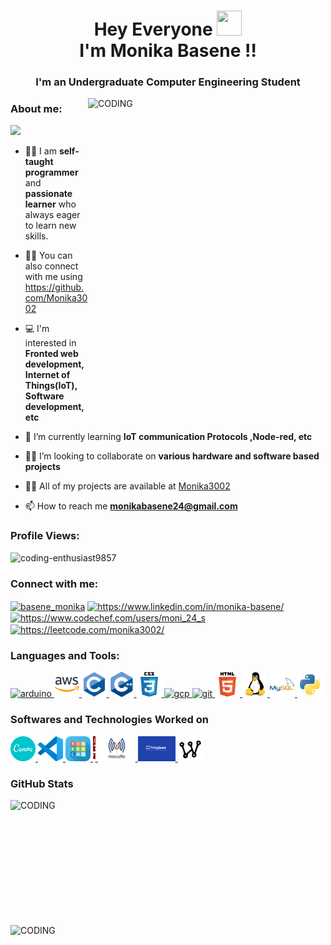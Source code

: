<!--👋-->
<h1 align="center">Hey Everyone <img src="https://github.com/TheDudeThatCode/TheDudeThatCode/blob/master/Assets/Hi.gif" height=40 width=40> 
  <br> I'm Monika Basene !!</h1>
<h3 align="center">I'm an Undergraduate Computer Engineering Student</h3>
<img align="right" alt="CODING" width="380" height="500"
src="https://purpletutor.com/wp-content/uploads/2020/12/purple-tutor11.svg">

<h3 align="left">About me:</h3>
<img src="https://cdn.rawgit.com/sindresorhus/awesome/d7305f38d29fed78fa85652e3a63e154dd8e8829/media/badge.svg">

- 👩🏻 I am **self-taught programmer** and **passionate learner** who always eager to learn new skills.

- 👨‍💻 You can also connect with me using https://github.com/Monika3002

- 💻 I'm interested in **Fronted web development, Internet of Things(IoT), Software development, etc**

- 🌱 I’m currently learning **IoT communication Protocols ,Node-red, etc**

- 🕵️‍♀️ I’m looking to collaborate on **various hardware and software based projects**

- 👨‍💻 All of my projects are available at [Monika3002]((https://github.com/Monika3002))

- 📫 How to reach me **monikabasene24@gmail.com**

<h3 align="left">Profile Views:</h3>
<p align="left"> <img src="https://komarev.com/ghpvc/?username=coding-enthusiast9857&label=Profile%20views&color=0e75b6&style=flat" alt="coding-enthusiast9857" /> </p>

<h3 align="left">Connect with me:</h3>
<p align="left">
<a href="https://twitter.com/basene_monika" target="blank"><img align="center" src="https://raw.githubusercontent.com/rahuldkjain/github-profile-readme-generator/master/src/images/icons/Social/twitter.svg" alt="basene_monika" height="30" width="40" /></a>
<a href="https://linkedin.com/in/https://www.linkedin.com/in/monika-basene/" target="blank"><img align="center" src="https://raw.githubusercontent.com/rahuldkjain/github-profile-readme-generator/master/src/images/icons/Social/linked-in-alt.svg" alt="https://www.linkedin.com/in/monika-basene/" height="30" width="40" /></a>
<a href="https://www.codechef.com/users/https://www.codechef.com/users/moni_24_s" target="blank"><img align="center" src="https://cdn.jsdelivr.net/npm/simple-icons@3.1.0/icons/codechef.svg" alt="https://www.codechef.com/users/moni_24_s" height="30" width="40" /></a>
<a href="https://www.leetcode.com/https://leetcode.com/monika3002/" target="blank"><img align="center" src="https://raw.githubusercontent.com/rahuldkjain/github-profile-readme-generator/master/src/images/icons/Social/leet-code.svg" alt="https://leetcode.com/monika3002/" height="30" width="40" /></a>
</p>

<h3 align="left">Languages and Tools:</h3>
<p align="left"> <a href="https://www.arduino.cc/" target="_blank" rel="noreferrer"> <img src="https://cdn.worldvectorlogo.com/logos/arduino-1.svg" alt="arduino" width="40" height="40"/> </a> <a href="https://aws.amazon.com" target="_blank" rel="noreferrer"> <img src="https://raw.githubusercontent.com/devicons/devicon/master/icons/amazonwebservices/amazonwebservices-original-wordmark.svg" alt="aws" width="40" height="40"/> </a> <a href="https://www.cprogramming.com/" target="_blank" rel="noreferrer"> <img src="https://raw.githubusercontent.com/devicons/devicon/master/icons/c/c-original.svg" alt="c" width="40" height="40"/> </a> <a href="https://www.w3schools.com/cpp/" target="_blank" rel="noreferrer"> <img src="https://raw.githubusercontent.com/devicons/devicon/master/icons/cplusplus/cplusplus-original.svg" alt="cplusplus" width="40" height="40"/> </a> <a href="https://www.w3schools.com/css/" target="_blank" rel="noreferrer"> <img src="https://raw.githubusercontent.com/devicons/devicon/master/icons/css3/css3-original-wordmark.svg" alt="css3" width="40" height="40"/> </a> <a href="https://cloud.google.com" target="_blank" rel="noreferrer"> <img src="https://www.vectorlogo.zone/logos/google_cloud/google_cloud-icon.svg" alt="gcp" width="40" height="40"/> </a> <a href="https://git-scm.com/" target="_blank" rel="noreferrer"> <img src="https://www.vectorlogo.zone/logos/git-scm/git-scm-icon.svg" alt="git" width="40" height="40"/> </a> <a href="https://www.w3.org/html/" target="_blank" rel="noreferrer"> <img src="https://raw.githubusercontent.com/devicons/devicon/master/icons/html5/html5-original-wordmark.svg" alt="html5" width="40" height="40"/> </a> <a href="https://www.linux.org/" target="_blank" rel="noreferrer"> <img src="https://raw.githubusercontent.com/devicons/devicon/master/icons/linux/linux-original.svg" alt="linux" width="40" height="40"/> </a> <a href="https://www.mysql.com/" target="_blank" rel="noreferrer"> <img src="https://raw.githubusercontent.com/devicons/devicon/master/icons/mysql/mysql-original-wordmark.svg" alt="mysql" width="40" height="40"/> </a> <a href="https://www.python.org" target="_blank" rel="noreferrer"> <img src="https://raw.githubusercontent.com/devicons/devicon/master/icons/python/python-original.svg" alt="python" width="40" height="40"/> </a> </p>
<h3>Softwares and Technologies Worked on</h3>
<p align="left">
   <a href="https://www.canva.com" target="_blank" rel="noreferrer"> <img src="https://raw.githubusercontent.com/devicons/devicon/master/icons/canva/canva-original.svg" alt="canva" width="40" height="40"/> </a>
  <a href="" target="_blank" rel="noreferrer"> <img src="https://github.com/devicons/devicon/blob/master/icons/vscode/vscode-original.svg" alt="VScode" width="40" height="40"/> </a>
  
  <a href="https://www.tinkercad.com" target="_blank" rel="noreferrer">
    <img src="https://github.com/Monika3002/Monika3002/blob/main/icon/tinker%20cad.jpg" alt="tinkercad" width="40" height="40"/>
  </a>
  <a href="https://nodered.org" target="_blank" rel="noreferrer">
    <img src="https://github.com/Monika3002/Monika3002/blob/main/icon/nodered.png" alt="node-red" width="4" height="40"/>
  </a>
  <a href="https://mosquitto.org" target="_blank" rel="noreferrer">
    <img src="https://github.com/Monika3002/Monika3002/blob/main/icon/mosquitto.png" alt="mosquitto" width="60" height="40"/>
  </a>
  <a href="https://www.thingspeak.com" target="_blank" rel="noreferrer">
    <img src="https://github.com/Monika3002/Monika3002/blob/main/icon/thingspeaks.png" alt="thingspeak" width="60" height="40"/>
  </a>
  <a href="https://www.wowki.com" target="_blank" rel="noreferrer">
    <img src="https://github.com/Monika3002/Monika3002/blob/main/icon/wokwi.png" alt="wowki" width="40" height="40"/>
  </a>
 </p>
 
### GitHub Stats
<img align="left" alt="CODING" width="500" height="200"
src="https://streak-stats.demolab.com/?user=Monika3002">
<img align="left" alt="CODING" width="500" height="250"
src="https://github-readme-stats.vercel.app/api?username=Monika3002&show_icons=true">



